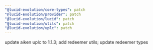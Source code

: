 ```yaml
---
"@lucid-evolution/core-types": patch
"@lucid-evolution/provider": patch
"@lucid-evolution/lucid": patch
"@lucid-evolution/utils": patch
"@lucid-evolution/uplc": patch
---
```


update aiken uplc to 1.1.3; add redeemer utils; update redeemer types
